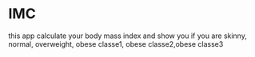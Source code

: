 # IMC

this app calculate your body mass index and show you if you are skinny, normal, overweight, obese classe1, obese classe2,obese classe3 
